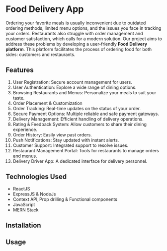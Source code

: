 # Food Delivery App
 Ordering your favorite meals is usually inconvenient due to outdated ordering methods, limited menu options, and the issues you face in tracking your orders. Restaurants also struggle with order management and customer satisfaction, which calls for a modern solution. Our project aims to address these problems by developing a user-friendly **Food Delivery platform**. This platform facilitates the process of ordering food for both sides: customers and restaurants.
 
 ## Features
1. User Registration: Secure account management for users.
2. User Authentication: Explore a wide range of dining options.
3. Browsing Restaurants and Menus: Personalize your meals to suit your taste.
4. Order Placement & Customization
5. Order Tracking: Real-time updates on the status of your order.
6. Secure Payment Options: Multiple reliable and safe payment gateways.
7. Delivery Management: Efficient handling of delivery operations.
8. Rating & Feedback System: Allow customers to share their dining experience.
9. Order History: Easily view past orders.
10. Push Notifications: Stay updated with instant alerts.
11. Customer Support: Integrated support to resolve issues.
12. Restaurant Management Portal: Tools for restaurants to manage orders and menus.
13. Delivery Driver App: A dedicated interface for delivery personnel.

## Technologies Used
- ReactJS 
- ExpressJS & NodeJs 
- Context API, Prop drilling & Functional components 
- JavaScript 
- MERN Stack 

## Installation

## Usage
